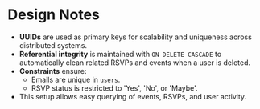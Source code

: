 # Design Notes

- **UUIDs** are used as primary keys for scalability and uniqueness across distributed systems.
- **Referential integrity** is maintained with `ON DELETE CASCADE` to automatically clean related RSVPs and events when a user is deleted.
- **Constraints** ensure:
  - Emails are unique in `users`.
  - RSVP status is restricted to 'Yes', 'No', or 'Maybe'.
- This setup allows easy querying of events, RSVPs, and user activity.

